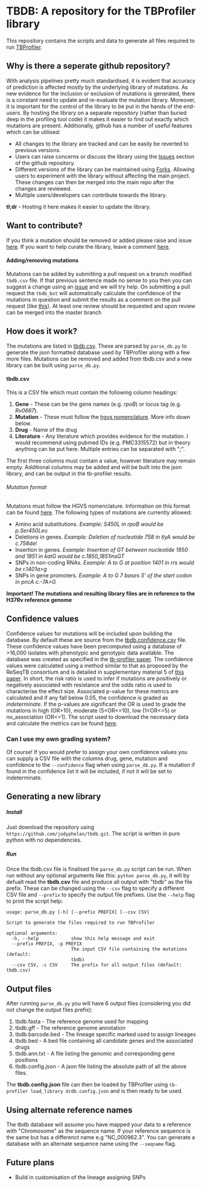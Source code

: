 # TBDB: A repository for the TBProfiler library

This repository contains the scripts and data to generate all files required to run [TBProfiler](https://github.com/jodyphelan/TBProfiler/).

## Why is there a seperate github repository?

With analysis pipelines pretty much standardised, it is evident that accuracy of prediction is affected mostly by the underlying library of mutations. As new evidence for the inclusion or exclusion of mutations is generated, there is a constant need to  update and re-evaluate the mutation library. Moreover, it is important for the control of the library to be put in the hands of the end-users. By hosting the library on a separate repository (rather than buried deep in the profiling tool code) it makes it easier to find out exactly which mutations are present. Additionally, github has a number of useful features which can be utilised:
 - All changes to the library are tracked and can be easily be reverted to previous versions.
 - Users can raise concerns or discuss the library using the [Issues](https://github.com/jodyphelan/tbdb/issues) section of the github repository.
 - Different versions of the library can be maintained using [Forks](https://help.github.com/en/articles/fork-a-repo). Allowing users to experiment with the library without affecting the main project. These changes can then be merged into the main repo after the changes are reviewed.
 - Multiple users/developers can contribute towards the library.

**tl;dr** - Hosting it here makes it easier to update the library.

## Want to contribute?

If you think a mutation should be removed or added please raise and issue [here](https://github.com/jodyphelan/tbdb/issues).
If you want to help curate the library, leave a comment [here](https://github.com/jodyphelan/tbdb/issues/4).

#### Adding/removing mutations
Mutations can be added by submitting a pull request on a branch modified `tbdb.csv` file. If that previous sentence made no sense to you then you can suggest a change using an [issue](https://github.com/jodyphelan/tbdb/issues) and we will try help. On submitting a pull request the `tbdb_bot` will automatically calculate the confidence of the mutations in question and submit the results as a comment on the pull request (like [this](https://github.com/jodyphelan/tbdb/pull/5)). At least one review should be requested and upon review can be merged into the master branch 

## How does it work?

The mutations are listed in [tbdb.csv](https://github.com/jodyphelan/tbdb/blob/master/tbdb.csv). These are parsed by `parse_db.py` to generate the json formatted database used by TBProfiler along with a few more files. Mutations can be removed and added from tbdb.csv and a new library can be built using `parse_db.py`.

#### tbdb.csv
This is a CSV file which must contain the following column headings:
1. **Gene** - These can be the gene names (e.g. *rpoB*) or locus tag (e.g. *Rv0667*).
2. **Mutation** - These must follow the [hgvs nomenclature](http://varnomen.hgvs.org/). More info down below.
3. **Drug** - Name of the drug
4. **Literature** - Any literature which provides evidence for the mutation. I would recommend using pubmed IDs (e.g. PMC3315572) but in theory anything can be put here. Multiple entries can be separated with ";".

The first three columns must contain a value, however literature may remain empty. Additional columns may be added and will be built into the json library, and can be output in the tb-profiler results.

###### Mutation format
Mutations must follow the HGVS nomenclature. Information on this format can be found [here](http://varnomen.hgvs.org/). The following types of mutations are currently allowed:
* Amino acid substitutions. *Example: S450L in rpoB would be p.Ser450Leu*
* Deletions in genes. *Example: Deletion of nucleotide 758 in tlyA would be c.758del*
* Insertion in genes. *Example: Insertion of GT between nucleotide 1850 and 1851 in katG would be c.1850_1851insGT*
* SNPs in non-coding RNAs. *Example: A to G at position 1401 in rrs would be r.1401a>g*
* SNPs in gene promoters. *Example: A to G 7 bases 5' of the start codon in pncA c.-7A>G*

**Important! The mutations and resulting library files are in reference to the H37Rv reference genome**

## Confidence values

Confidence values for mutations will be included upon building the database. By default these are source from the [tbdb.confidence.csv](https://github.com/jodyphelan/tbdb/blob/master/tbdb.confidence.csv) file. These confidence values have been precomputed using a database of >16,000 isolates with phenotypic and genotypic data available. The database was created as specified in the [tb-profiler paper](https://genomemedicine.biomedcentral.com/articles/10.1186/s13073-019-0650-x). The confidence values were calculated using a method similar to that as proposed by the ReSeqTB consortium and is detailed in supplementary material 5 of [this paper](https://erj.ersjournals.com/content/50/6/1701354). In short, the risk ratio is used to infer if mutations are positively or negatively associated with resistance and the odds ratio is used to characterise the effect size. Associated p-value for these metrics are calculated and if any fall below 0.05, the confidence is graded as _indeterminate_. If the p-values are significant the OR is used to grade the mutations in high (OR>10), moderate (5<OR<=10), low (1<OR<=5) or no_association (OR<=1). The script used to download the necessary data and calculate the metrics can be found [here](https://github.com/jodyphelan/tbdb/blob/master/scripts/generate_confidence.py).

### Can I use my own grading system?

Of course! If you would prefer to assign your own confidence values you can supply a CSV file with the columns drug, gene, mutation and confidence to the `--confidence` flag when using `parse_db.py`. If a mutation if found in the confidence list it will be included, if not it will be set to indeterminate.

## Generating a new library

##### Install

Just download the repository using `https://github.com/jodyphelan/tbdb.git`. The script is written in pure python with no dependencies.

##### Run
Once the tbdb.csv file is finalised the `parse_db.py` script can be run.
When run without any optional arguments like this: `python parse_db.py`, it will by defualt read the **tbdb.csv** file and produce all output with "tbdb" as the file prefix. These can be changed using the `--csv` flag to specify a different CSV file and `--prefix` to specify the output file prefixes. Use the `--help` flag to print the script help:

```
usage: parse_db.py [-h] [--prefix PREFIX] [--csv CSV]

Script to generate the files required to run TBProfiler

optional arguments:
  -h, --help            show this help message and exit
  --prefix PREFIX, -p PREFIX
                        The input CSV file containing the mutations (default:
                        tbdb)
  --csv CSV, -c CSV     The prefix for all output files (default: tbdb.csv)
```

## Output files

After running `parse_db.py` you will have 6 output files (considering you did not change the output files prefix):
1. tbdb.fasta - The reference genome used for mapping
2. tbdb.gff - The reference genome annotation
3. tbdb.barcode.bed - The lineage specific marked used to assign lineages
4. tbdb.bed - A bed file containing all candidate genes and the associated drugs
5. tbdb.ann.txt - A file listing the genomic and corresponding gene positions
6. tbdb.config.json - A json file listing the absolute path of all the above files.

The **tbdb.config.json** file can then be loaded by TBProfiler using `tb-profiler load_library drdb.config.json` and is then ready to be used.

## Using alternate reference names

The tbdb database will assume you have mapped your data to a reference with "Chromosome" as the sequence name. If your reference sequence is the same but has a differenct name e.g "NC_000962.3". You can generate a database with an alternate sequence name using the `--seqname` flag.


## Future plans

- Build in customisation of the lineage assigning SNPs
